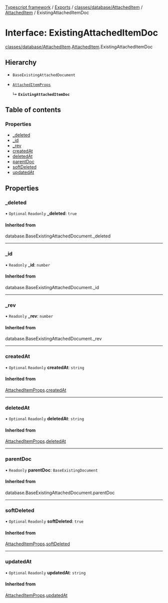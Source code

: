 [Typescript framework](../index.md) / [Exports](../modules.md) / [classes/database/AttachedItem](../modules/classes_database_AttachedItem.md) / [AttachedItem](../modules/classes_database_AttachedItem.AttachedItem.md) / ExistingAttachedItemDoc

# Interface: ExistingAttachedItemDoc

[classes/database/AttachedItem](../modules/classes_database_AttachedItem.md).[AttachedItem](../modules/classes_database_AttachedItem.AttachedItem.md).ExistingAttachedItemDoc

## Hierarchy

- `BaseExistingAttachedDocument`

- [`AttachedItemProps`](classes_database_AttachedItem.AttachedItem.AttachedItemProps.md)

  ↳ **`ExistingAttachedItemDoc`**

## Table of contents

### Properties

- [\_deleted](classes_database_AttachedItem.AttachedItem.ExistingAttachedItemDoc.md#_deleted)
- [\_id](classes_database_AttachedItem.AttachedItem.ExistingAttachedItemDoc.md#_id)
- [\_rev](classes_database_AttachedItem.AttachedItem.ExistingAttachedItemDoc.md#_rev)
- [createdAt](classes_database_AttachedItem.AttachedItem.ExistingAttachedItemDoc.md#createdat)
- [deletedAt](classes_database_AttachedItem.AttachedItem.ExistingAttachedItemDoc.md#deletedat)
- [parentDoc](classes_database_AttachedItem.AttachedItem.ExistingAttachedItemDoc.md#parentdoc)
- [softDeleted](classes_database_AttachedItem.AttachedItem.ExistingAttachedItemDoc.md#softdeleted)
- [updatedAt](classes_database_AttachedItem.AttachedItem.ExistingAttachedItemDoc.md#updatedat)

## Properties

### \_deleted

• `Optional` `Readonly` **\_deleted**: ``true``

#### Inherited from

database.BaseExistingAttachedDocument.\_deleted

___

### \_id

• `Readonly` **\_id**: `number`

#### Inherited from

database.BaseExistingAttachedDocument.\_id

___

### \_rev

• `Readonly` **\_rev**: `number`

#### Inherited from

database.BaseExistingAttachedDocument.\_rev

___

### createdAt

• `Optional` `Readonly` **createdAt**: `string`

#### Inherited from

[AttachedItemProps](classes_database_AttachedItem.AttachedItem.AttachedItemProps.md).[createdAt](classes_database_AttachedItem.AttachedItem.AttachedItemProps.md#createdat)

___

### deletedAt

• `Optional` `Readonly` **deletedAt**: `string`

#### Inherited from

[AttachedItemProps](classes_database_AttachedItem.AttachedItem.AttachedItemProps.md).[deletedAt](classes_database_AttachedItem.AttachedItem.AttachedItemProps.md#deletedat)

___

### parentDoc

• `Readonly` **parentDoc**: `BaseExistingDocument`

#### Inherited from

database.BaseExistingAttachedDocument.parentDoc

___

### softDeleted

• `Optional` `Readonly` **softDeleted**: ``true``

#### Inherited from

[AttachedItemProps](classes_database_AttachedItem.AttachedItem.AttachedItemProps.md).[softDeleted](classes_database_AttachedItem.AttachedItem.AttachedItemProps.md#softdeleted)

___

### updatedAt

• `Optional` `Readonly` **updatedAt**: `string`

#### Inherited from

[AttachedItemProps](classes_database_AttachedItem.AttachedItem.AttachedItemProps.md).[updatedAt](classes_database_AttachedItem.AttachedItem.AttachedItemProps.md#updatedat)
